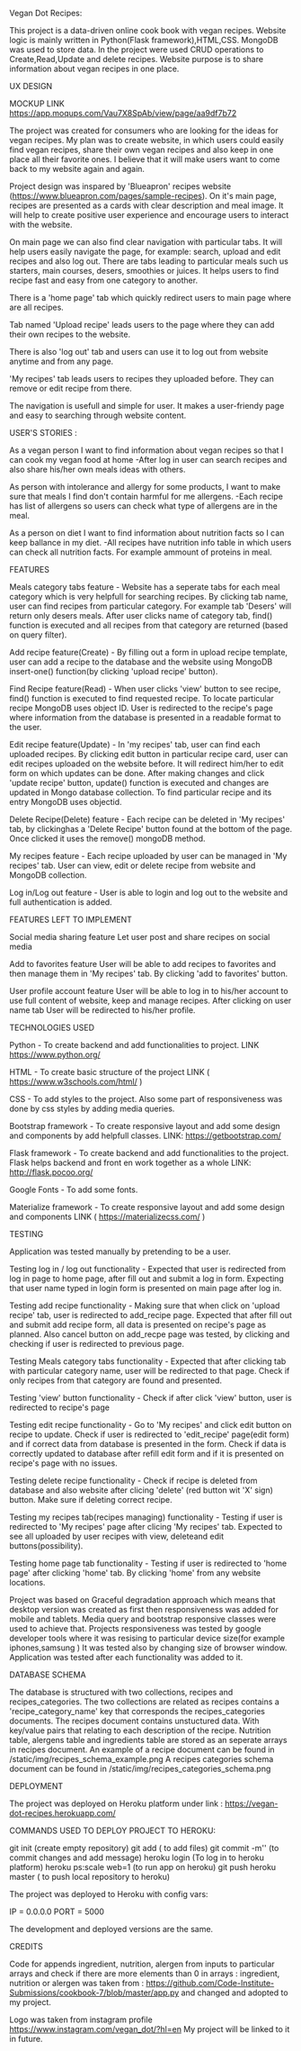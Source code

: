 
Vegan Dot Recipes:

This project is a data-driven online cook book with vegan recipes. 
Website logic is mainly written in Python(Flask framework),HTML,CSS.
MongoDB was used to store data. In the project were used CRUD operations to Create,Read,Update and delete recipes.
Website purpose is to share information about vegan recipes in one place.


UX DESIGN


MOCKUP LINK https://app.moqups.com/Vau7X8SpAb/view/page/aa9df7b72

The project was created for consumers who are looking for the ideas for vegan recipes.
My plan was to create website, in which users could easily find vegan recipes, share their own vegan recipes and also keep in one place all their favorite ones.
I believe that it will make users want to come back to my website again and again.

Project design was inspared by 'Blueapron' recipes website (https://www.blueapron.com/pages/sample-recipes).
On it's main page, recipes are presented as a cards with clear description and meal image. 
It will help to create positive user experience and encourage users to interact with the website.

On main page we can also find clear navigation with particular tabs. It will help users easily navigate the page, for example: search, upload and edit recipes and also log out.
There are tabs leading to particular meals such us starters, main courses, desers, smoothies or juices. It helps users to find recipe fast and easy from one category to another.

There is a 'home page' tab which quickly redirect users to main page where are all recipes.

Tab named 'Upload recipe' leads users to the page where they can add their own recipes to the website.

There is also 'log out' tab and users can use it to log out from website anytime and from any page.

'My recipes' tab leads users to recipes they uploaded before. They can remove or edit recipe from there.

The navigation is usefull and simple for user. It makes a user-friendy page and easy to searching through website content.


USER'S STORIES :

As a vegan person I want to find information about vegan recipes so that I can cook my vegan food at home
 -After log in user can search recipes and also share his/her own meals ideas with others.

As person with intolerance and allergy for some products, I want to make sure that meals I find don't contain harmful for me allergens.
 -Each recipe has list of allergens so users can check what type of allergens are in the meal.

As a person on diet I want to find information about nutrition facts so I can keep ballance in my diet.
 -All recipes have nutrition info table in which users can check all nutrition facts. For example ammount of proteins in meal.
 

FEATURES 

Meals category tabs feature - 
Website has a seperate tabs for each meal category which is very helpfull for searching recipes. 
By clicking tab name, user can find recipes from particular category.
For example tab 'Desers' will return only desers meals.
After user clicks name of category tab, find() function is executed and all recipes from that category are returned (based on query filter).


Add recipe feature(Create) - 
By filling out a form in upload recipe template, user can add a recipe to the database and the website using MongoDB insert-one() function(by clicking 'upload recipe' button). 


Find Recipe feature(Read) - 
When user clicks 'view' button to see recipe, find() function is executed to find requested recipe. To locate particular recipe MongoDB uses object ID. 
User is redirected to the recipe's page where information from the database is presented in a readable format to the user.


Edit recipe feature(Update) - 
In 'my recipes' tab, user can find each uploaded recipes. By clicking edit button in particular recipe card, user can edit recipes uploaded on the website before.
It will redirect him/her to edit form on which updates can be done. After making changes and click 'update recipe' button, update() function is executed and changes are updated in Mongo database collection. 
To find particular recipe and its entry MongoDB uses objectid.


Delete Recipe(Delete) feature - 
Each recipe can be deleted in 'My recipes' tab, by clickinghas a 'Delete Recipe' button found at the bottom of the page. Once clicked it uses the remove() mongoDB method.


My recipes feature - 
Each recipe uploaded by user can be managed in 'My recipes' tab. User can view, edit or delete recipe from website and MongoDB collection. 


Log in/Log out feature - 
User is able to login and log out to the website and full authentication is added.


FEATURES LEFT TO IMPLEMENT

Social media sharing feature
Let user post and share recipes on social media

Add to favorites feature
User will be able to add recipes to favorites and then manage them in 'My recipes' tab. By clicking 'add to favorites' button.

User profile account feature
User will be able to log in to his/her account to use full content of website, keep and manage recipes.
After clicking on user name tab User will be redirected to his/her profile.


TECHNOLOGIES USED

Python - To create backend and add functionalities to project. LINK https://www.python.org/

HTML - To create basic structure of the project LINK ( https://www.w3schools.com/html/ )

CSS - To add styles to the project. Also some part of responsiveness was done by css styles by adding media queries.

Bootstrap framework - To create responsive layout and add some design and components by add helpfull classes. LINK: https://getbootstrap.com/

Flask framework - To create backend and add functionalities to the project. Flask helps backend and front en work together as a whole LINK: http://flask.pocoo.org/

Google Fonts - To add some fonts.

Materialize framework  - To create responsive layout and add some design and components LINK ( https://materializecss.com/ )


TESTING


Application was tested manually by pretending to be a user.

Testing log in / log out functionality - Expected that user is redirected from log in page to home page, after fill out and submit a log in form.
Expecting that user name typed in login form is presented on main page after log in.


Testing add recipe functionality - Making sure that when click on 'upload recipe' tab, user is redirected to add_recipe page.
Expected that after fill out and submit add recipe form, all data is presented on recipe's page as planned. Also cancel button on add_recpe page was tested, by clicking and checking if user is redirected to previous page.


Testing Meals category tabs functionality - Expected that after clicking tab with particular category name, user will be redirected to that page.
Check if only recipes from that category are found and presented.


Testing 'view' button functionality - Check if after click 'view' button, user is redirected to recipe's page 


Testing edit recipe functionality - Go to 'My recipes' and click edit button on recipe to update. Check if user is redirected to 'edit_recipe' page(edit form) and if correct data from database is presented in the form.
Check if data is correctly updated to database after refill edit form and if it is presented on recipe's page with no issues.


Testing delete recipe functionality - Check if recipe is deleted from database and also website after clicing 'delete' (red button wit 'X' sign) button.
Make sure if deleting correct recipe.


Testing my recipes tab(recipes managing) functionality - Testing if user is redirected to 'My recipes' page after clicing 'My recipes' tab. 
Expected to see all uploaded by user recipes with view, deleteand edit buttons(possibility).


Testing home page tab functionality - Testing if user is redirected to 'home page' after clicking 'home' tab. By clicking 'home' from any website locations.

Project was based on Graceful degradation approach which means that desktop version was created as first then responsiveness was added for mobile and tablets. 
Media query and bootstrap responsive classes were used to achieve that. Projects responsiveness was tested by google developer tools where it was resising to particular device size(for example iphones,samsung ) 
It was tested also by changing size of browser window. Application was tested after each functionality was added to it.


DATABASE SCHEMA

The database is structured with two collections, recipes and recipes_categories. 
The two collections are related as recipes contains a 'recipe_category_name' key that corresponds the recipes_categories documents.
The recipes document contains unstuctured data. With key/value pairs that relating to each description of the recipe. 
Nutrition table, alergens table and ingredients table are stored as an seperate arrays in recipes document.
An example of a recipe document can be found in /static/img/recipes_schema_example.png
A recipes categories schema document can be found in /static/img/recipes_categories_schema.png

DEPLOYMENT

The project was deployed on Heroku platform under link : https://vegan-dot-recipes.herokuapp.com/

COMMANDS USED TO DEPLOY PROJECT TO HEROKU:

git init (create empty repository)
git add ( to add files)
git commit -m'' (to commit changes and add message)
heroku login (To log in to heroku platform)
heroku ps:scale web=1 (to run app on heroku)
git push heroku master ( to push local repository to heroku)

The project was deployed to Heroku with config vars:

IP = 0.0.0.0
PORT = 5000

The development and deployed versions are the same.

CREDITS

Code for appends ingredient, nutrition, alergen from inputs to particular arrays and
check if there are more elements than 0 in  arrays : ingredient, nutrition or alergen was taken from : https://github.com/Code-Institute-Submissions/cookbook-7/blob/master/app.py
and changed and adopted to my project.

Logo was taken from instagram profile https://www.instagram.com/vegan_dot/?hl=en My project will be linked to it in future.




